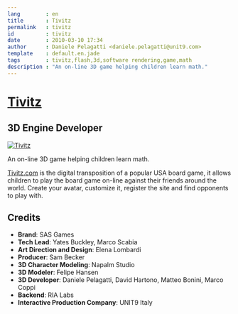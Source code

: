```yaml
---
lang        : en
title       : Tivitz
permalink   : tivitz
id          : tivitz
date        : 2010-03-10 17:34
author      : Daniele Pelagatti <daniele.pelagatti@unit9.com>
template    : default.en.jade
tags        : tivitz,flash,3d,software rendering,game,math
description : "An on-line 3D game helping children learn math."
---
```


# [Tivitz](http://www.tivitz.com/game/3d/) #
## 3D Engine Developer ##

[![](#{base}img/tivitz.jpg "Tivitz")](http://www.tivitz.com/game/3d/)

An on-line 3D game helping children learn math.

[Tivitz.com](http://www.tivitz.com/game/3d/) is the digital transposition of a
popular USA board game, it allows children to play the board game on-line
against their friends around the world. Create your avatar, customize it,
register the site and find opponents to play with.

## Credits

 * **Brand**: SAS Games 
 * **Tech Lead**: Yates Buckley, Marco Scabia 
 * **Art Direction and Design**: Elena Lombardi
 * **Producer**: Sam Becker 
 * **3D Character Modeling**: Napalm Studio 
 * **3D Modeler**: Felipe Hansen 
 * **3D Developer**: Daniele Pelagatti, David Hartono, Matteo Bonini, Marco Coppi 
 * **Backend**: RIA Labs 
 * **Interactive Production Company**: UNIT9 Italy


